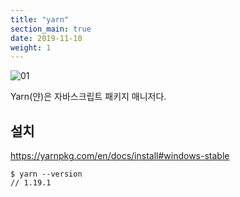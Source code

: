 ```yaml
---
title: "yarn"
section_main: true
date: 2019-11-10
weight: 1
---
```


![01](/docs/common/01.png)

Yarn(얀)은 자바스크립트 패키지 매니저다.

## 설치

https://yarnpkg.com/en/docs/install#windows-stable

```
$ yarn --version
// 1.19.1
```
